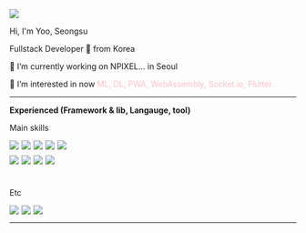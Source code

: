 <a href="https://hits.seeyoufarm.com"><img src="https://hits.seeyoufarm.com/api/count/incr/badge.svg?url=https%3A%2F%2Fgithub.com%2Fwinuss%2Fhit-counter&count_bg=%2379C83D&title_bg=%23555555&icon=&icon_color=%23E7E7E7&title=hits&edge_flat=true"/></a>
<p>
Hi, I'm Yoo, Seongsu

Fullstack Developer 🚀 from Korea

🔭 I’m currently working on NPIXEL... in Seoul

🌱 I’m interested in now <span style="color: pink">ML, DL, PWA, WebAssembly, Socket.io, Flutter</span>
</p>

---

<strong> Experienced (Framework & lib, Langauge, tool) </strong> <br/>

Main skills

<div style="display: flex; gap: 5px; margin-bottom: 10px;">
  <img src="https://img.shields.io/badge/Angular-%23DD0031.svg?style=flat-square&logo=angular&logoColor=white"/>
  <img src="https://img.shields.io/badge/ReactJs-61DAFB?style=flat-square&logo=react&logoColor=white"/>
  <img src="https://img.shields.io/badge/Next.js-20232A?style=flat-square&logo=next.js&logoColor=fffffff"/>
  <img src="https://img.shields.io/badge/Node.js-43853D?style=flat-square&logo=node.js&logoColor=white"/>
  <img src="https://img.shields.io/badge/Nest.js-EA2845?style=flat-square&logo=nestjs&logoColor=white"/>
</div>
<div style="display: flex; gap: 5px; margin-bottom: 10px;">
  <img src="https://img.shields.io/badge/TypeScript-3178C6?style=flat-square&logo=TypeScript&logoColor=white"/>
  <img src="https://img.shields.io/badge/JavaScript-F7DF1E?style=flat-square&logo=javascript&logoColor=white"/>
  <img src="https://img.shields.io/badge/C%23-%23239120.svg?style=flat-square&logo=c-sharp&logoColor=white"/>
  <img src="https://img.shields.io/badge/WPF-D6C2F5?style=flat-square&logo=wpf&logoColor=white"/>
</div><br/>

Etc

<div style="display: flex; gap: 5px; margin-bottom: 10px;">
  <img src="https://img.shields.io/badge/Python-3670A0?style=flat-square&logo=python&logoColor=ffdd54"/>
  <img src="https://img.shields.io/badge/AWS-232F3E?style=flat-square&logo=AmazonAws&logoColor=ffdd54"/>
  <img src="https://img.shields.io/badge/ElasticSearch-00BFB3?style=flat-square&logo=Elastic&logoColor=black"/>
</div>

---
